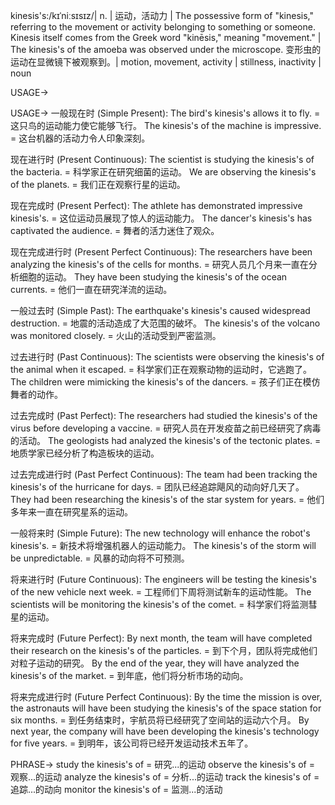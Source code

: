 kinesis's:/kɪˈniːsɪsɪz/| n. | 运动，活动力 |  The possessive form of "kinesis," referring to the movement or activity belonging to something or someone.  Kinesis itself comes from the Greek word "kinēsis," meaning "movement." | The kinesis's of the amoeba was observed under the microscope.  变形虫的运动在显微镜下被观察到。|  motion, movement, activity | stillness, inactivity | noun

USAGE->

USAGE->
一般现在时 (Simple Present):
The bird's kinesis's allows it to fly. = 这只鸟的运动能力使它能够飞行。
The kinesis's of the machine is impressive. = 这台机器的活动力令人印象深刻。

现在进行时 (Present Continuous):
The scientist is studying the kinesis's of the bacteria. = 科学家正在研究细菌的运动。
We are observing the kinesis's of the planets. = 我们正在观察行星的运动。


现在完成时 (Present Perfect):
The athlete has demonstrated impressive kinesis's. =  这位运动员展现了惊人的运动能力。
The dancer's kinesis's has captivated the audience. = 舞者的活力迷住了观众。

现在完成进行时 (Present Perfect Continuous):
The researchers have been analyzing the kinesis's of the cells for months. = 研究人员几个月来一直在分析细胞的运动。
They have been studying the kinesis's of the ocean currents. = 他们一直在研究洋流的运动。


一般过去时 (Simple Past):
The earthquake's kinesis's caused widespread destruction. = 地震的活动造成了大范围的破坏。
The kinesis's of the volcano was monitored closely. = 火山的活动受到严密监测。


过去进行时 (Past Continuous):
The scientists were observing the kinesis's of the animal when it escaped. = 科学家们正在观察动物的运动时，它逃跑了。
The children were mimicking the kinesis's of the dancers. = 孩子们正在模仿舞者的动作。


过去完成时 (Past Perfect):
The researchers had studied the kinesis's of the virus before developing a vaccine. = 研究人员在开发疫苗之前已经研究了病毒的活动。
The geologists had analyzed the kinesis's of the tectonic plates. = 地质学家已经分析了构造板块的运动。


过去完成进行时 (Past Perfect Continuous):
The team had been tracking the kinesis's of the hurricane for days. = 团队已经追踪飓风的动向好几天了。
They had been researching the kinesis's of the star system for years. = 他们多年来一直在研究星系的运动。


一般将来时 (Simple Future):
The new technology will enhance the robot's kinesis's. = 新技术将增强机器人的运动能力。
The kinesis's of the storm will be unpredictable. = 风暴的动向将不可预测。


将来进行时 (Future Continuous):
The engineers will be testing the kinesis's of the new vehicle next week. = 工程师们下周将测试新车的运动性能。
The scientists will be monitoring the kinesis's of the comet. = 科学家们将监测彗星的运动。

将来完成时 (Future Perfect):
By next month, the team will have completed their research on the kinesis's of the particles. = 到下个月，团队将完成他们对粒子运动的研究。
By the end of the year, they will have analyzed the kinesis's of the market. = 到年底，他们将分析市场的动向。


将来完成进行时 (Future Perfect Continuous):
By the time the mission is over, the astronauts will have been studying the kinesis's of the space station for six months. = 到任务结束时，宇航员将已经研究了空间站的运动六个月。
By next year, the company will have been developing the kinesis's technology for five years. = 到明年，该公司将已经开发运动技术五年了。


PHRASE->
study the kinesis's of = 研究...的运动
observe the kinesis's of = 观察...的运动
analyze the kinesis's of = 分析...的运动
track the kinesis's of = 追踪...的动向
monitor the kinesis's of = 监测...的活动
